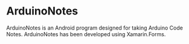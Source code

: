 # ArduinoNotes
ArduinoNotes is an Android program designed for taking Arduino Code Notes. ArduinoNotes has been developed using Xamarin.Forms.
